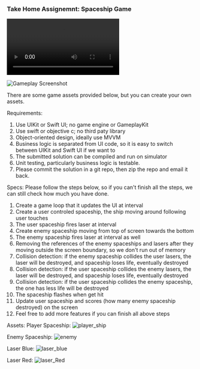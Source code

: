 ### Take Home Assignemnt: Spaceship Game

![Right Click to Download Gameplay Video](https://user-images.githubusercontent.com/1269263/111420286-0ca8a380-873f-11eb-940a-ba9b1061da3a.mp4)

![Gameplay Screenshot](https://user-images.githubusercontent.com/1269263/111424644-24cff100-8746-11eb-8840-e6e17f58a5e0.png)

There are some game assets provided below, but you can create your own assets.

Requirements:
1. Use UIKit or Swift UI; no game engine or GameplayKit
2. Use swift or objective c; no third paty library
3. Object-oriented design, ideally use MVVM
4. Business logic is separated from UI code, so it is easy to switch between UIKit and Swift UI if we want to
5. The submitted solution can be compiled and run on simulator
6. Unit testing, particularly business logic is testable.
7. Please commit the solution in a git repo, then zip the repo and email it back.

Specs:
Please follow the steps below, so if you can't finish all the steps, we can still check how much you have done.
1. Create a game loop that it updates the UI at interval
2. Create a user controled spaceship, the ship moving around following user touches
3. The user spaceship fires laser at interval
4. Create enemy spaceship moving from top of screen towards the bottom
5. The enemy spaceship fires laser at interval as well
6. Removing the references of the enemy spaceships and lasers after they moving outside the screen boundary, so we don't run out of memory
7. Collision detection: if the enemy spaceship collides the user lasers, the laser will be destroyed, and spaceship loses life, eventually destroyed
8. Collision detection: if the user spaceship collides the enemy lasers, the laser will be destroyed, and spaceship loses life, eventually destroyed
9. Collision detection: if the user spaceship collides the enemy spaceship, the one has less life will be destroyed
10. The spaceship flashes when get hit
11. Update user spaceship and scores (how many enemy spaceship destroyed) on the screen
12. Feel free to add more features if you can finish all above steps

Assets:
Player Spaceship:
![player_ship](https://user-images.githubusercontent.com/1269263/111425315-1afabd80-8747-11eb-80bc-cbe03b5bf97a.png)

Enemy Spaceship:
![enemy](https://user-images.githubusercontent.com/1269263/111425011-a0ca3900-8746-11eb-81b7-55e785db655b.png)

Laser Blue:
![laser_blue](https://user-images.githubusercontent.com/1269263/111425029-a7f14700-8746-11eb-939c-8771b76f6560.jpg)

Laser Red:
![laser_Red](https://user-images.githubusercontent.com/1269263/111425040-ab84ce00-8746-11eb-9607-53e33ec8307e.jpg)



